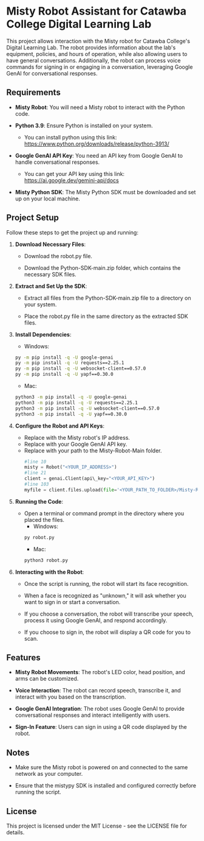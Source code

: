 Misty Robot Assistant for Catawba College Digital Learning Lab
==============================================================

This project allows interaction with the Misty robot for Catawba College's Digital Learning Lab. The robot provides information about the lab's equipment, policies, and hours of operation, while also allowing users to have general conversations. Additionally, the robot can process voice commands for signing in or engaging in a conversation, leveraging Google GenAI for conversational responses.

Requirements
------------

*   **Misty Robot**: You will need a Misty robot to interact with the Python code.
    
*   **Python 3.9**: Ensure Python is installed on your system.
    * You can install python using this link: https://www.python.org/downloads/release/python-3913/
    
*   **Google GenAI API Key**: You need an API key from Google GenAI to handle conversational responses.
    * You can get your API key using this link: https://ai.google.dev/gemini-api/docs
    
*   **Misty Python SDK**: The Misty Python SDK must be downloaded and set up on your local machine.
    

Project Setup
-------------

Follow these steps to get the project up and running:

1.  **Download Necessary Files**:
    
    *   Download the robot.py file.
        
    *   Download the Python-SDK-main.zip folder, which contains the necessary SDK files.
        
2.  **Extract and Set Up the SDK**:
    
    *   Extract all files from the Python-SDK-main.zip file to a directory on your system.
        
    *   Place the robot.py file in the same directory as the extracted SDK files.
        
3.  **Install Dependencies**:

    * Windows:
    ```bash
    py -m pip install -q -U google-genai
    py -m pip install -q -U requests==2.25.1
    py -m pip install -q -U websocket-client==0.57.0
    py -m pip install -q -U yapf==0.30.0
    ```
    * Mac:
    ```bash
    python3 -m pip install -q -U google-genai
    python3 -m pip install -q -U requests==2.25.1
    python3 -m pip install -q -U websocket-client==0.57.0
    python3 -m pip install -q -U yapf==0.30.0
    ```   
4.  **Configure the Robot and API Keys**:
    *   Replace with the Misty robot's IP address.
    *   Replace with your Google GenAI API key.
    *   Replace with your path to the Misty-Robot-Main folder.
        ```python
        #line 10     
        misty = Robot("<YOUR_IP_ADDRESS>")
        #line 21
        client = genai.Client(api\_key="<YOUR_API_KEY>")
        #line 103
        myfile = client.files.upload(file='<YOUR_PATH_TO_FOLDER>/Misty-Robot-Main/' + file_name)
        ```

        
5.  **Running the Code**:
    
    *   Open a terminal or command prompt in the directory where you placed the files.
        * Windows:
        ```bash    
        py robot.py
        ```
        * Mac:
        ```bash    
        python3 robot.py
        ```
6.  **Interacting with the Robot**:
    
    *   Once the script is running, the robot will start its face recognition.
        
    *   When a face is recognized as "unknown," it will ask whether you want to sign in or start a conversation.
        
    *   If you choose a conversation, the robot will transcribe your speech, process it using Google GenAI, and respond accordingly.
        
    *   If you choose to sign in, the robot will display a QR code for you to scan.
        

Features
--------

*   **Misty Robot Movements**: The robot's LED color, head position, and arms can be customized.
    
*   **Voice Interaction**: The robot can record speech, transcribe it, and interact with you based on the transcription.
    
*   **Google GenAI Integration**: The robot uses Google GenAI to provide conversational responses and interact intelligently with users.
    
*   **Sign-In Feature**: Users can sign in using a QR code displayed by the robot.
    

Notes
-----

*   Make sure the Misty robot is powered on and connected to the same network as your computer.
    
*   Ensure that the mistypy SDK is installed and configured correctly before running the script.
    

License
-------

This project is licensed under the MIT License - see the LICENSE file for details.

